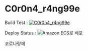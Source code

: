 # C0r0n4_r4ng99e

Build Test : [![C0r0n4_r4ng99e](https://circleci.com/gh/Caramella-kr/C0r0n4_r4ng99e.svg?style=svg)](https://circleci.com/gh/Caramella-kr/C0r0n4_r4ng99e)

Deploy Status : ![Amazon ECS로 배포](https://github.com/Caramella-kr/C0r0n4_r4ng99e/workflows/Amazon%20ECS%EB%A1%9C%20%EB%B0%B0%ED%8F%AC/badge.svg?branch=master&event=release)

코로나랑께
